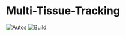 # Multi-Tissue-Tracking

[![Autos](https://img.shields.io/docker/cloud/automated/jackallope/tracking_docker?style=for-the-badge)](https://track.jack.engineering) 
[![Build](https://img.shields.io/docker/cloud/build/jackallope/tracking_docker?style=for-the-badge)](https://track.jack.engineering)   
